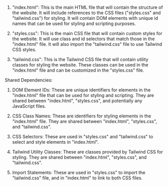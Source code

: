 1. "index.html": This is the main HTML file that will contain the structure of the website. It will include references to the CSS files ("styles.css" and "tailwind.css") for styling. It will contain DOM elements with unique id names that can be used for styling and scripting purposes.

2. "styles.css": This is the main CSS file that will contain custom styles for the website. It will use class and id selectors that match those in the "index.html" file. It will also import the "tailwind.css" file to use Tailwind CSS styles.

3. "tailwind.css": This is the Tailwind CSS file that will contain utility classes for styling the website. These classes can be used in the "index.html" file and can be customized in the "styles.css" file.

Shared Dependencies:

1. DOM Element IDs: These are unique identifiers for elements in the "index.html" file that can be used for styling and scripting. They are shared between "index.html", "styles.css", and potentially any JavaScript files.

2. CSS Class Names: These are identifiers for styling elements in the "index.html" file. They are shared between "index.html", "styles.css", and "tailwind.css".

3. CSS Selectors: These are used in "styles.css" and "tailwind.css" to select and style elements in "index.html".

4. Tailwind Utility Classes: These are classes provided by Tailwind CSS for styling. They are shared between "index.html", "styles.css", and "tailwind.css".

5. Import Statements: These are used in "styles.css" to import the "tailwind.css" file, and in "index.html" to link to both CSS files.